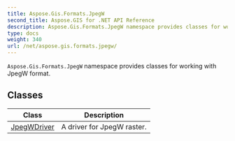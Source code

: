 ```yaml
---
title: Aspose.Gis.Formats.JpegW
second_title: Aspose.GIS for .NET API Reference
description: Aspose.Gis.Formats.JpegW namespace provides classes for working with JpegW format
type: docs
weight: 340
url: /net/aspose.gis.formats.jpegw/
---
```

`Aspose.Gis.Formats.JpegW` namespace provides classes for working with JpegW format.

## Classes

| Class | Description |
| --- | --- |
| [JpegWDriver](./jpegwdriver/) | A driver for JpegW raster. |


